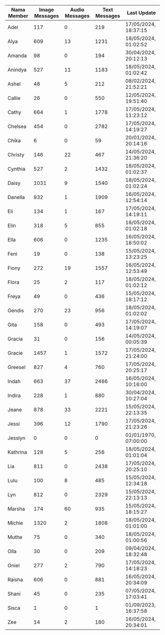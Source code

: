 | Nama Member | Image Messages | Audio Messages | Text Messages | Last Update |
| ------ | -------------- | -------------- | ------------- | ------------ |
| Adel | 117 | 0 | 219 | 17/05/2024, 18:37:15 |
| Alya | 609 | 13 | 1231 | 18/05/2024, 01:02:52 |
| Amanda | 98 | 0 | 194 | 30/04/2024, 20:12:13 |
| Anindya | 527 | 11 | 1183 | 18/05/2024, 01:02:42 |
| Ashel | 48 | 5 | 212 | 08/02/2024, 21:52:21 |
| Callie | 26 | 0 | 550 | 12/05/2024, 19:51:40 |
| Cathy | 664 | 1 | 1778 | 17/05/2024, 11:23:12 |
| Chelsea | 454 | 0 | 2782 | 17/05/2024, 14:19:27 |
| Chika | 6 | 0 | 59 | 20/01/2024, 20:14:16 |
| Christy | 146 | 22 | 467 | 14/05/2024, 21:36:20 |
| Cynthia | 527 | 2 | 1432 | 18/05/2024, 01:02:37 |
| Daisy | 1031 | 9 | 1540 | 18/05/2024, 01:02:24 |
| Danella | 932 | 1 | 1909 | 16/05/2024, 12:54:14 |
| Eli | 134 | 1 | 167 | 17/05/2024, 14:19:11 |
| Elin | 318 | 5 | 855 | 18/05/2024, 01:02:18 |
| Ella | 606 | 0 | 1235 | 16/05/2024, 18:50:02 |
| Feni | 19 | 0 | 138 | 15/05/2024, 13:23:25 |
| Fiony | 272 | 19 | 1557 | 16/05/2024, 12:53:49 |
| Flora | 25 | 2 | 117 | 18/05/2024, 01:02:12 |
| Freya | 49 | 0 | 436 | 15/05/2024, 18:17:12 |
| Gendis | 270 | 23 | 956 | 18/05/2024, 01:02:02 |
| Gita | 158 | 0 | 493 | 17/05/2024, 14:19:07 |
| Gracia | 31 | 0 | 156 | 14/05/2024, 00:05:39 |
| Gracie | 1457 | 1 | 1572 | 17/05/2024, 21:24:00 |
| Greesel | 827 | 4 | 760 | 17/05/2024, 20:25:17 |
| Indah | 663 | 37 | 2466 | 16/05/2024, 10:16:00 |
| Indira | 228 | 1 | 880 | 30/04/2024, 10:27:04 |
| Jeane | 878 | 33 | 2221 | 15/05/2024, 22:13:35 |
| Jessi | 396 | 12 | 1790 | 17/05/2024, 21:23:26 |
| Jesslyn | 0 | 0 | 0 | 01/01/1970, 07:00:00 |
| Kathrina | 128 | 5 | 256 | 18/05/2024, 01:01:04 |
| Lia | 811 | 0 | 2438 | 17/05/2024, 20:25:10 |
| Lulu | 100 | 8 | 485 | 15/05/2024, 12:34:18 |
| Lyn | 812 | 0 | 2329 | 15/05/2024, 22:13:13 |
| Marsha | 174 | 60 | 935 | 15/05/2024, 18:15:27 |
| Michie | 1320 | 2 | 1808 | 18/05/2024, 01:01:00 |
| Muthe | 75 | 0 | 340 | 18/05/2024, 01:00:56 |
| Olla | 30 | 0 | 209 | 09/04/2024, 18:32:48 |
| Oniel | 277 | 2 | 790 | 17/05/2024, 14:18:23 |
| Raisha | 606 | 0 | 881 | 16/05/2024, 20:34:09 |
| Shani | 45 | 0 | 235 | 07/05/2024, 17:03:41 |
| Sisca | 1 | 0 | 1 | 01/09/2023, 16:37:58 |
| Zee | 14 | 2 | 180 | 16/05/2024, 20:34:01 |
